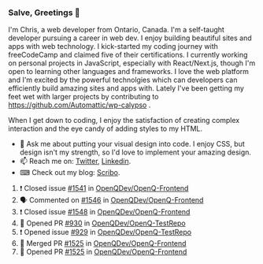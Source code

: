 ### Salve, Greetings 👋

I'm Chris, a web developer from Ontario, Canada. I'm a self-taught developer pursuing a career in web dev. I enjoy building beautiful sites and apps with web technology.
I kick-started my coding journey with freeCodeCamp and claimed five of their certifications.  I currently working on personal projects in JavaScript, especially with React/Next.js, though I'm open to learning other languages and frameworks. I love the web platform and I'm excited by the powerful technolgies which can developers can efficiently build amazing sites and apps with. Lately I've been getting my feet wet with larger projects by contributing to https://github.com/Automattic/wp-calypso .

When I get down to coding, I enjoy the satisfaction of creating complex interaction and the eye candy of adding styles to my HTML. 

- 💬 Ask me about putting your visual design into code. I enjoy CSS, but design isn't my strength, so I'd love to implement your amazing design.
- 📫 Reach me on: [Twitter](https://twitter.com/Christo28120856), [Linkedin](https://www.linkedin.com/in/christopher-stevers-07b9a5204/).
- ⌨ Check out my blog: [Scribo](https://christopherstevers.cf).
<!--
**Christopher-Stevers/Christopher-Stevers** is a ✨ _special_ ✨ repository because its `README.md` (this file) appears on your GitHub profile.

Here are some ideas to get you started:

- 🔭 I’m currently working on ...
- 🌱 I’m currently learning ...
- 👯 I’m looking to collaborate on ...
- 🤔 I’m looking for help with ...
- 😄 Pronouns: ...
- ⚡ Fun fact: ...
-->

<!--START_SECTION:activity-->
1. ❗️ Closed issue [#1541](https://github.com/OpenQDev/OpenQ-Frontend/issues/1541) in [OpenQDev/OpenQ-Frontend](https://github.com/OpenQDev/OpenQ-Frontend)
2. 🗣 Commented on [#1546](https://github.com/OpenQDev/OpenQ-Frontend/issues/1546) in [OpenQDev/OpenQ-Frontend](https://github.com/OpenQDev/OpenQ-Frontend)
3. ❗️ Closed issue [#1548](https://github.com/OpenQDev/OpenQ-Frontend/issues/1548) in [OpenQDev/OpenQ-Frontend](https://github.com/OpenQDev/OpenQ-Frontend)
4. 💪 Opened PR [#930](https://github.com/OpenQDev/OpenQ-TestRepo/pull/930) in [OpenQDev/OpenQ-TestRepo](https://github.com/OpenQDev/OpenQ-TestRepo)
5. ❗️ Opened issue [#929](https://github.com/OpenQDev/OpenQ-TestRepo/issues/929) in [OpenQDev/OpenQ-TestRepo](https://github.com/OpenQDev/OpenQ-TestRepo)
6. 🎉 Merged PR [#1525](https://github.com/OpenQDev/OpenQ-Frontend/pull/1525) in [OpenQDev/OpenQ-Frontend](https://github.com/OpenQDev/OpenQ-Frontend)
7. 💪 Opened PR [#1525](https://github.com/OpenQDev/OpenQ-Frontend/pull/1525) in [OpenQDev/OpenQ-Frontend](https://github.com/OpenQDev/OpenQ-Frontend)
<!--END_SECTION:activity-->
